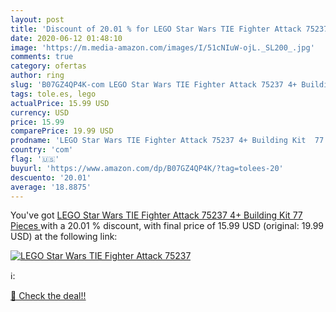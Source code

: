 ```yaml
---
layout: post
title: 'Discount of 20.01 % for LEGO Star Wars TIE Fighter Attack 75237 '
date: 2020-06-12 01:48:10
image: 'https://m.media-amazon.com/images/I/51cNIuW-ojL._SL200_.jpg'
comments: true
category: ofertas
author: ring
slug: 'B07GZ4QP4K-com LEGO Star Wars TIE Fighter Attack 75237 4+ Building Kit...'
tags: tole.es, lego
actualPrice: 15.99 USD
currency: USD
price: 15.99
comparePrice: 19.99 USD
prodname: 'LEGO Star Wars TIE Fighter Attack 75237 4+ Building Kit  77 Pieces '
country: 'com'
flag: '🇺🇸'
buyurl: 'https://www.amazon.com/dp/B07GZ4QP4K/?tag=tolees-20'
descuento: '20.01'
average: '18.8875'
---
```


You've got [LEGO Star Wars TIE Fighter Attack 75237 4+ Building Kit  77 Pieces ](https://www.amazon.com/dp/B07GZ4QP4K/?tag=tolees-20) with a  20.01 % discount, with final price of 15.99 USD (original: 19.99 USD) at the following link:

[![LEGO Star Wars TIE Fighter Attack 75237 ](https://m.media-amazon.com/images/I/51cNIuW-ojL._SL200_.jpg)](https://www.amazon.com/dp/B07GZ4QP4K/?tag=tolees-20)

ℹ️:


[🛒 Check the deal!!](https://www.amazon.com/dp/B07GZ4QP4K/?tag=tolees-20)
